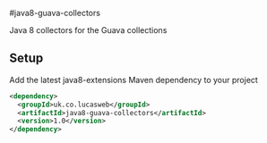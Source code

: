 #java8-guava-collectors

Java 8 collectors for the Guava collections

## Setup

Add the latest java8-extensions Maven dependency to your project

```xml
<dependency>
  <groupId>uk.co.lucasweb</groupId>
  <artifactId>java8-guava-collectors</artifactId>
  <version>1.0</version>
</dependency>
```
